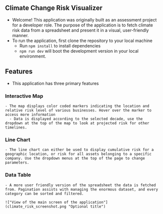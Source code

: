 ## Climate Change Risk Visualizer

  - Welcome! This application was originally built as an assessment project for a developer role. The purpose of the application is to fetch climate risk data from a spreadsheet and present it in a visual, user-friendly manner. 
  - To run the application, first clone the repository to your local machine
    - Run ```npm install``` to install dependencies
    - ```npm run dev``` will boot the development version in your local environment.

## Features
  - This application has three primary features

  ### Interactive Map
    - The map displays color coded markers indicating the location and relative risk level of various businesses. Hover over the marker to access more information
      - Data is displayed according to the selected decade, use the dropdown at the top of the map to look at projected risk for other timelines.

  ### Line Chart
    - The line chart can either be used to display cumulative risk for a geographic location, or risk for all assets belonging to a specific company. Use the dropdown menus at the top of the page to change parameters.

  ### Data Table
    - A more user friendly version of the spreadsheet the data is fetched from. Pagination assists with managing the enormous dataset, and every category can be sorted and filtered.

    !["View of the main screen of the application"](climate_risk_screenshot.png "Optional title")